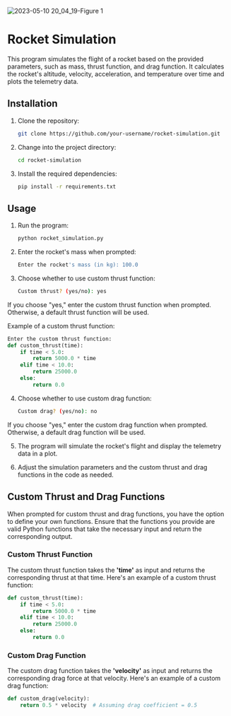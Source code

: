 ![2023-05-10 20_04_19-Figure 1](https://github.com/bIinno/rocket/assets/56482897/7e9b17d3-3f34-48a7-b170-74f63a436b46)


# Rocket Simulation

This program simulates the flight of a rocket based on the provided parameters, such as mass, thrust function, and drag function. It calculates the rocket's altitude, velocity, acceleration, and temperature over time and plots the telemetry data.

## Installation

1. Clone the repository:

   ```bash
   git clone https://github.com/your-username/rocket-simulation.git
   ```
   
2. Change into the project directory:

   ```bash
   cd rocket-simulation
   ```

3. Install the required dependencies:

   ```bash
   pip install -r requirements.txt
   ```

## Usage

1. Run the program:

   ```bash
   python rocket_simulation.py
   ```
   
2. Enter the rocket's mass when prompted:

   ```bash
   Enter the rocket's mass (in kg): 100.0
   ``` 
   
3. Choose whether to use custom thrust function:

   ```bash
   Custom thrust? (yes/no): yes
   ```    
 If you choose "yes," enter the custom thrust function when prompted. Otherwise, a default thrust function will be used.

Example of a custom thrust function:
```py
Enter the custom thrust function:
def custom_thrust(time):
    if time < 5.0:
        return 5000.0 * time
    elif time < 10.0:
        return 25000.0
    else:
        return 0.0
```

4. Choose whether to use custom drag function:

   ```bash
   Custom drag? (yes/no): no
   ```      
If you choose "yes," enter the custom drag function when prompted. Otherwise, a default drag function will be used.

5. The program will simulate the rocket's flight and display the telemetry data in a plot.

6. Adjust the simulation parameters and the custom thrust and drag functions in the code as needed.


## Custom Thrust and Drag Functions

When prompted for custom thrust and drag functions, you have the option to define your own functions. Ensure that the functions you provide are valid Python functions that take the necessary input and return the corresponding output.

### Custom Thrust Function
The custom thrust function takes the __'time'__ as input and returns the corresponding thrust at that time. Here's an example of a custom thrust function:
```py
def custom_thrust(time):
    if time < 5.0:
        return 5000.0 * time
    elif time < 10.0:
        return 25000.0
    else:
        return 0.0
```

### Custom Drag Function
The custom drag function takes the __'velocity'__ as input and returns the corresponding drag force at that velocity. Here's an example of a custom drag function:
```py
def custom_drag(velocity):
    return 0.5 * velocity  # Assuming drag coefficient = 0.5
```
